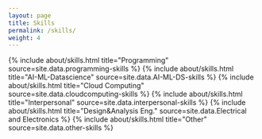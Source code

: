 ```yaml
---
layout: page
title: Skills
permalink: /skills/
weight: 4
---
```


<div class="row">
{% include about/skills.html title="Programming" source=site.data.programming-skills %}
{% include about/skills.html title="AI-ML-Datascience" source=site.data.AI-ML-DS-skills %}
{% include about/skills.html title="Cloud Computing" source=site.data.cloudcomputing-skills %}
{% include about/skills.html title="Interpersonal" source=site.data.interpersonal-skills %}
{% include about/skills.html title="Design&Analysis Eng." source=site.data.Electrical and Electronics %}
{% include about/skills.html title="Other" source=site.data.other-skills %}
</div>
